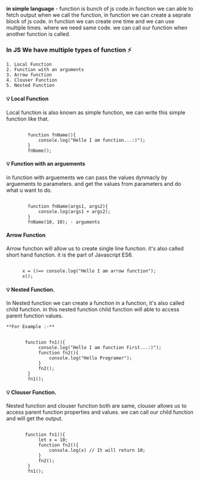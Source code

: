 **in simple language** - function is bunch of js code.in function we can able to fetch output when we call the function, in function we can create a seprate block of js code. in function we can create one time and we can use multiple times. where we need same code. we can call our function when another function is called.

### In JS We have multiple types of function ⚡

    1. Local Function
    2. Function with an arguments
    3. Arrow function
    4. Clouser Function
    5. Nested Function
    
#### 💡 Local Function
Local function is also known as simple function, we can write this simple function like that.

<code>
        function fnName(){
            console.log("Hello I am function...:)");
        }
        fnName();
</code>


#### 💡 Function with an arguements
in function with arguements we can pass the values dynmacly by arguements to parameters. and get the values from parameters and do what u want to do.

<code>
        function fnName(args1, args2){
            console.log(args1 + args2);
        }
        fnName(10, 10); - arguments
</code>


#### Arrow Function
Arrow function will allow us to create single line function. it's also called short hand function. it is the part of Javascript ES6.

<code>
      x = ()=> console.log("Hello I am arrow function");
      x();
</code>  


#### 💡 Nested Function.
In Nested function we can create a function in a function, it's also called child function. in this nested function child function will able to access parent function values.

    **For Example :-**

<code>
       function fn1(){
            console.log("Hello I am function First...:)");
            function fn2(){
                console.log("Hello Programer");
            }
            fn2();
        }
        fn1();
</code>  


#### 💡 Clouser Function.
Nested function and clouser function both are same, clouser allows us to access parent function properties and values. we can call our child function and will get the output. 

<code>
       function fn1(){
            let x = 10;
            function fn2(){
                console.log(x) // It will return 10;
            }
            fn2();
        }
        fn1();
</code>  
